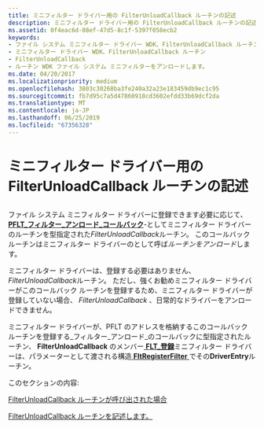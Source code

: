 ```yaml
---
title: ミニフィルター ドライバー用の FilterUnloadCallback ルーチンの記述
description: ミニフィルター ドライバー用の FilterUnloadCallback ルーチンの記述
ms.assetid: 0f4eac6d-08ef-47d5-8c1f-5397f058ecb2
keywords:
- ファイル システム ミニフィルター ドライバー WDK、FilterUnloadCallback ルーチン
- ミニフィルター ドライバー WDK、FilterUnloadCallback ルーチン
- FilterUnloadCallback
- ルーチン WDK ファイル システム ミニフィルターをアンロードします。
ms.date: 04/20/2017
ms.localizationpriority: medium
ms.openlocfilehash: 3803c30268ba3fe240a32a23e183459db9ec1c95
ms.sourcegitcommit: fb7d95c7a5d47860918cd3602efdd33b69dcf2da
ms.translationtype: MT
ms.contentlocale: ja-JP
ms.lasthandoff: 06/25/2019
ms.locfileid: "67356328"
---
```

# <a name="writing-a-filterunloadcallback-routine-for-a-minifilter-driver"></a>ミニフィルター ドライバー用の FilterUnloadCallback ルーチンの記述


## <span id="ddk_writing_a_filterunloadcallback_routine_for_a_minifilter_driver_if"></span><span id="DDK_WRITING_A_FILTERUNLOADCALLBACK_ROUTINE_FOR_A_MINIFILTER_DRIVER_IF"></span>


ファイル システム ミニフィルター ドライバーに登録できます必要に応じて、 [ **PFLT\_フィルター\_アンロード\_コールバック**](https://docs.microsoft.com/windows-hardware/drivers/ddi/content/fltkernel/nc-fltkernel-pflt_filter_unload_callback)-としてミニフィルター ドライバーのルーチンを型指定された*FilterUnloadCallback*ルーチン。 このコールバック ルーチンはミニフィルター ドライバーのとして呼ば*ルーチンをアンロード*します。

ミニフィルター ドライバーは、登録する必要はありません、 *FilterUnloadCallback*ルーチン。 ただし、強くお勧めミニフィルター ドライバーがこのコールバック ルーチンを登録するため、ミニフィルター ドライバーが登録していない場合、 *FilterUnloadCallback* 、日常的なドライバーをアンロードできません。

ミニフィルター ドライバーが、PFLT のアドレスを格納するこのコールバック ルーチンを登録する\_フィルター\_アンロード\_のコールバックに型指定されたルーチン、 **FilterUnloadCallback** のメンバー[ **FLT\_登録**](https://docs.microsoft.com/windows-hardware/drivers/ddi/content/fltkernel/ns-fltkernel-_flt_registration)ミニフィルター ドライバーは、パラメーターとして渡される構造[ **FltRegisterFilter** ](https://docs.microsoft.com/windows-hardware/drivers/ddi/content/fltkernel/nf-fltkernel-fltregisterfilter)でその**DriverEntry**ルーチン。

このセクションの内容:

[FilterUnloadCallback ルーチンが呼び出された場合](when-the-filterunloadcallback-routine-is-called.md)

[FilterUnloadCallback ルーチンを記述します。](writing-a-filterunloadcallback-routine.md)

 

 




